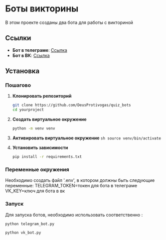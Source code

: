 # Боты викторины

В этом проекте созданы два бота для работы с викториной

## Ссылки

- **Бот в телеграме**: [Ссылка](https://t.me/quizbotpleasebot)
- **Бот в ВК**: [Ссылка](https://vk.com/im?sel=-226432288)

## Установка

### Пошагово

1. **Клонировать репозиторий**

    ```sh
    git clone https://github.com/DeusProtivogas/quiz_bots
    cd yourproject
    ```

2. **Создать виртуальное окружение**
    ```sh
    python -m venv venv
    ```

3. **Активировать виртуальное окружение**
        ```sh
        source venv/bin/activate
        ```

4. **Установить зависимости**

    ```sh
    pip install -r requirements.txt
    ```

### Переменные окружения

Необходимо создать файл '.env', в котором должны быть следующие переменные:
TELEGRAM_TOKEN=токен для бота в телеграме
VK_KEY=ключ для бота в вк


### Запуск
Для запуска ботов, необходимо использовать соответственно :


```sh
python telegram_bot.py
``` 
```sh
python vk_bot.py
``` 
